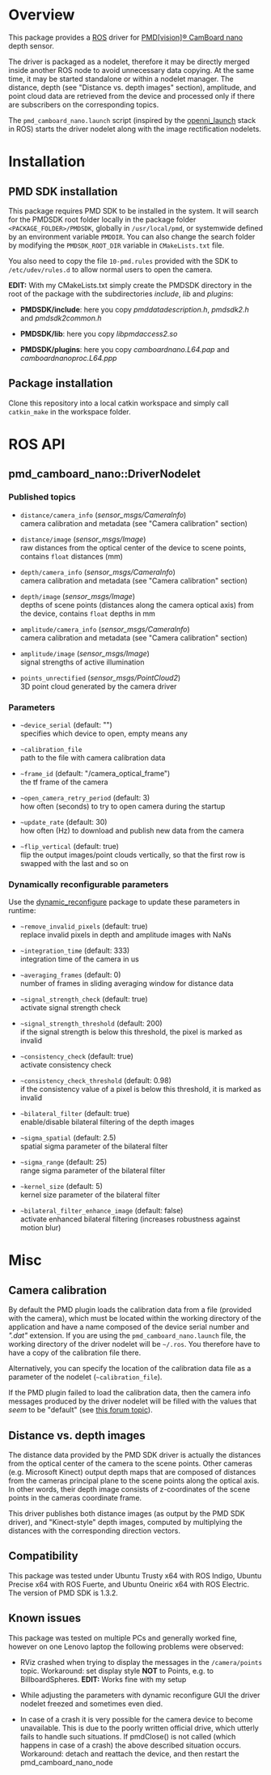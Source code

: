 Overview
========

This package provides a [ROS][] driver for [PMD[vision]® CamBoard nano][PMD]
depth sensor.

The driver is packaged as a nodelet, therefore it may be directly merged inside
another ROS node to avoid unnecessary data copying. At the same time, it may be
started standalone or within a nodelet manager. The distance, depth (see
"Distance vs. depth images" section), amplitude, and point cloud data are
retrieved from the device and processed only if there are subscribers on the
corresponding topics.

The `pmd_camboard_nano.launch` script (inspired by the [openni_launch][] stack
in ROS) starts the driver nodelet along with the image rectification nodelets.

Installation
============

PMD SDK installation
--------------------

This package requires PMD SDK to be installed in the system. It will search for
the PMDSDK root folder locally in the package folder `<PACKAGE_FOLDER>/PMDSDK`,
globally in `/usr/local/pmd`, or systemwide defined by an environment variable
`PMDDIR`. You can also change the search folder by modifying the
`PMDSDK_ROOT_DIR` variable in `CMakeLists.txt` file.

You also need to copy the file `10-pmd.rules` provided with the SDK to
`/etc/udev/rules.d` to allow normal users to open the camera.

**EDIT:** With my CMakeLists.txt simply create the PMDSDK directory in the root
of the package with the subdirectories *include*, *lib* and *plugins*:

* **PMDSDK/include**: here you copy *pmddatadescription.h*, *pmdsdk2.h* and *pmdsdk2common.h*

* **PMDSDK/lib**: here you copy *libpmdaccess2.so*

* **PMDSDK/plugins**: here you copy *camboardnano.L64.pap* and *camboardnanoproc.L64.ppp*


Package installation
--------------------

Clone this repository into a local catkin workspace and simply call
`catkin_make` in the workspace folder.

ROS API
=======

pmd_camboard_nano::DriverNodelet
--------------------------------

### Published topics

* `distance/camera_info` (*sensor_msgs/CameraInfo*)  
  camera calibration and metadata (see "Camera calibration" section)

* `distance/image` (*sensor_msgs/Image*)  
  raw distances from the optical center of the device to scene points, contains
  `float` distances (mm)

* `depth/camera_info` (*sensor_msgs/CameraInfo*)  
  camera calibration and metadata (see "Camera calibration" section)

* `depth/image` (*sensor_msgs/Image*)  
  depths of scene points (distances along the camera optical axis) from the
  device, contains `float` depths in mm

* `amplitude/camera_info` (*sensor_msgs/CameraInfo*)  
  camera calibration and metadata (see "Camera calibration" section)

* `amplitude/image` (*sensor_msgs/Image*)  
  signal strengths of active illumination

* `points_unrectified` (*sensor_msgs/PointCloud2*)  
  3D point cloud generated by the camera driver

### Parameters

* `~device_serial` (default: "")  
  specifies which device to open, empty means any

* `~calibration_file`  
  path to the file with camera calibration data

* `~frame_id` (default: "/camera_optical_frame")  
  the tf frame of the camera

* `~open_camera_retry_period` (default: 3)  
  how often (seconds) to try to open camera during the startup

* `~update_rate` (default: 30)  
  how often (Hz) to download and publish new data from the camera

* `~flip_vertical` (default: true)  
  flip the output images/point clouds vertically, so that the first row is
  swapped with the last and so on

### Dynamically reconfigurable parameters

Use the [dynamic_reconfigure][] package to update these parameters in runtime:

* `~remove_invalid_pixels` (default: true)  
  replace invalid pixels in depth and amplitude images with NaNs

* `~integration_time` (default: 333)  
  integration time of the camera in us

* `~averaging_frames` (default: 0)  
  number of frames in sliding averaging window for distance data

* `~signal_strength_check` (default: true)  
  activate signal strength check

* `~signal_strength_threshold` (default: 200)  
  if the signal strength is below this threshold, the pixel is marked as invalid

* `~consistency_check` (default: true)  
  activate consistency check

* `~consistency_check_threshold` (default: 0.98)  
  if the consistency value of a pixel is below this threshold, it is marked as
  invalid

* `~bilateral_filter` (default: true)  
  enable/disable bilateral filtering of the depth images

* `~sigma_spatial` (default: 2.5)  
  spatial sigma parameter of the bilateral filter

* `~sigma_range` (default: 25)  
  range sigma parameter of the bilateral filter

* `~kernel_size` (default: 5)  
  kernel size parameter of the bilateral filter

* `~bilateral_filter_enhance_image` (default: false)  
  activate enhanced bilateral filtering (increases robustness against motion
  blur)

Misc
====

Camera calibration
------------------

By default the PMD plugin loads the calibration data from a file (provided with
the camera), which must be located within the working directory of the
application and have a name composed of the device serial number and *".dat"*
extension. If you are using the `pmd_camboard_nano.launch` file, the working
directory of the driver nodelet will be `~/.ros`. You therefore have to have a
copy of the calibration file there.

Alternatively, you can specify the location of the calibration data file as a
parameter of the nodelet (`~calibration_file`).

If the PMD plugin failed to load the calibration data, then the camera info
messages produced by the driver nodelet will be filled with the values that
*seem* to be "default" (see [this forum topic][calibration_forum_topic]).


Distance vs. depth images
-------------------------

The distance data provided by the PMD SDK driver is actually the distances from
the optical center of the camera to the scene points. Other cameras (e.g.
Microsoft Kinect) output depth maps that are composed of distances from the
cameras principal plane to the scene points along the optical axis. In other
words, their depth image consists of z-coordinates of the scene points in the
cameras coordinate frame.

This driver publishes both distance images (as output by the PMD SDK driver),
and "Kinect-style" depth images, computed by multiplying the distances with the
corresponding direction vectors.

Compatibility
-------------

This package was tested under Ubuntu Trusty x64 with ROS Indigo, Ubuntu Precise
x64 with ROS Fuerte, and Ubuntu Oneiric x64 with ROS Electric. The version of
PMD SDK is 1.3.2.

Known issues
------------

This package was tested on multiple PCs and generally worked fine, however on
one Lenovo laptop the following problems were observed:

* RViz crashed when trying to display the messages in the `/camera/points`
  topic.
  Workaround: set display style **NOT** to Points, e.g. to BillboardSpheres.
  **EDIT:** Works fine with my setup

* While adjusting the parameters with dynamic reconfigure GUI the driver nodelet
  freezed and sometimes even died.

* In case of a crash it is very possible for the camera device to become unavailable.
  This is due to the poorly written official drive, which utterly fails to handle such
  situations. If pmdClose() is not called (which happens in case of a crash) the above
  described situation occurs.
  Workaround: detach and reattach the device, and then restart the pmd_camboard_nano_node

[ROS]: http://www.ros.org
[PMD]: http://www.pmdtec.com/products_services/reference_design.php
[openni_launch]: http://ros.org/wiki/openni_launch
[dynamic_reconfigure]: http://ros.org/wiki/dynamic_reconfigure
[calibration_forum_topic]: https://www.cayim.com/forum/index.php?/topic/33-intrinsics-and-calibration/#entry125
